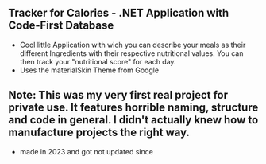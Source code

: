 ## Tracker for Calories - .NET Application with Code-First Database

- Cool little Application with wich you can describe your meals as their different Ingredients with their respective nutritional values. You can then track your "nutritional score" for each day.
- Uses the materialSkin Theme from Google

## Note: This was my very first real project for private use. It features horrible naming, structure and code in general. I didn't actually knew how to manufacture projects the right way.

- made in 2023 and got not updated since
